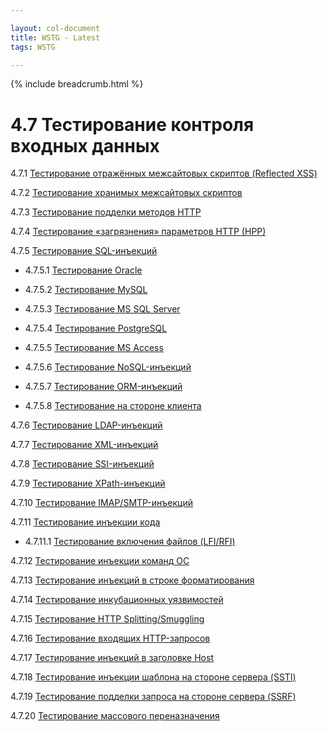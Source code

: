 ```yaml
---

layout: col-document
title: WSTG - Latest
tags: WSTG

---
```


{% include breadcrumb.html %}
# 4.7 Тестирование контроля входных данных

4.7.1 [Тестирование отражённых межсайтовых скриптов (Reflected XSS)](01-Testing_for_Reflected_Cross_Site_Scripting.md)

4.7.2 [Тестирование хранимых межсайтовых скриптов](02-Testing_for_Stored_Cross_Site_Scripting.md)

4.7.3 [Тестирование подделки методов HTTP](03-Testing_for_HTTP_Verb_Tampering.md)

4.7.4 [Тестирование «загрязнения» параметров HTTP (HPP)](04-Testing_for_HTTP_Parameter_Pollution.md)

4.7.5 [Тестирование SQL-инъекций](05-Testing_for_SQL_Injection.md)

- 4.7.5.1 [Тестирование Oracle](05.1-Testing_for_Oracle.md)

- 4.7.5.2 [Тестирование MySQL](05.2-Testing_for_MySQL.md)

- 4.7.5.3 [Тестирование MS SQL Server](05.3-Testing_for_SQL_Server.md)

- 4.7.5.4 [Тестирование PostgreSQL](05.4-Testing_PostgreSQL.md)

- 4.7.5.5 [Тестирование MS Access](05.5-Testing_for_MS_Access.md)

- 4.7.5.6 [Тестирование NoSQL-инъекций](05.6-Testing_for_NoSQL_Injection.md)

- 4.7.5.7 [Тестирование ORM-инъекций](05.7-Testing_for_ORM_Injection.md)

- 4.7.5.8 [Тестирование на стороне клиента](05.8-Testing_for_Client-side.md)

4.7.6 [Тестирование LDAP-инъекций](06-Testing_for_LDAP_Injection.md)

4.7.7 [Тестирование XML-инъекций](07-Testing_for_XML_Injection.md)

4.7.8 [Тестирование SSI-инъекций](08-Testing_for_SSI_Injection.md)

4.7.9 [Тестирование XPath-инъекций](09-Testing_for_XPath_Injection.md)

4.7.10 [Тестирование IMAP/SMTP-инъекций](10-Testing_for_IMAP_SMTP_Injection.md)

4.7.11 [Тестирование инъекции кода](11-Testing_for_Code_Injection.md)

- 4.7.11.1 [Тестирование включения файлов (LFI/RFI)](11.1-Testing_for_File_Inclusion.md)

4.7.12 [Тестирование инъекции команд ОС](12-Testing_for_Command_Injection.md)

4.7.13 [Тестирование инъекций в строке форматирования](13-Testing_for_Format_String_Injection.md)

4.7.14 [Тестирование инкубационных уязвимостей](14-Testing_for_Incubated_Vulnerability.md)

4.7.15 [Тестирование HTTP Splitting/Smuggling](15-Testing_for_HTTP_Splitting_Smuggling.md)

4.7.16 [Тестирование входящих HTTP-запросов](16-Testing_for_HTTP_Incoming_Requests.md)

4.7.17 [Тестирование инъекций в заголовке Host](17-Testing_for_Host_Header_Injection.md)

4.7.18 [Тестирование инъекции шаблона на стороне сервера (SSTI)](18-Testing_for_Server-side_Template_Injection.md)

4.7.19 [Тестирование подделки запроса на стороне сервера (SSRF)](19-Testing_for_Server-Side_Request_Forgery.md)

4.7.20 [Тестирование массового переназначения](20-Testing_for_Mass_Assignment.md)
